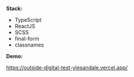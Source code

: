 **Stack:**

- TypeScript
- ReactJS
- SCSS
- final-form
- classnames

**Demo:**

https://outside-digital-test-ylesandale.vercel.app/
